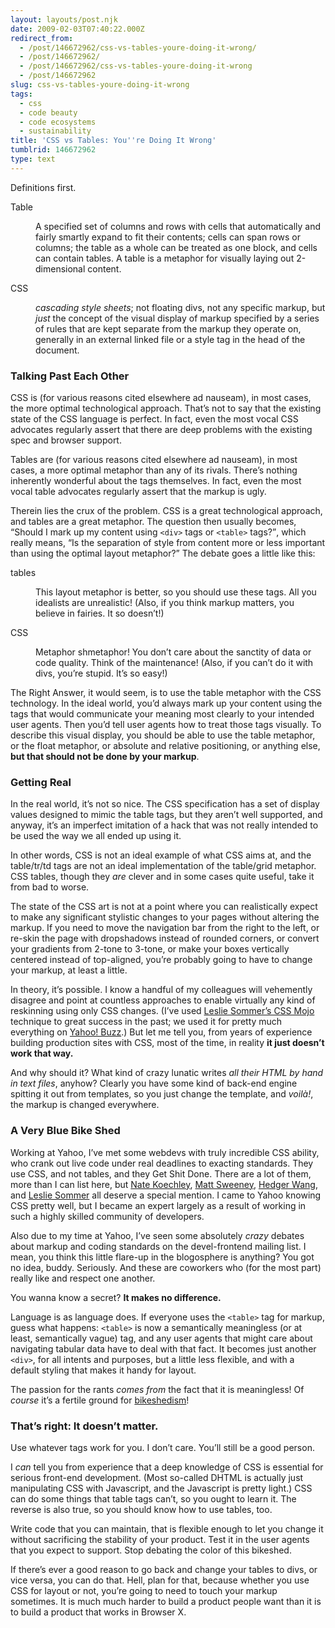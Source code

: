```yaml
---
layout: layouts/post.njk
date: 2009-02-03T07:40:22.000Z
redirect_from:
  - /post/146672962/css-vs-tables-youre-doing-it-wrong/
  - /post/146672962/
  - /post/146672962/css-vs-tables-youre-doing-it-wrong
  - /post/146672962
slug: css-vs-tables-youre-doing-it-wrong
tags:
  - css
  - code beauty
  - code ecosystems
  - sustainability
title: 'CSS vs Tables: You''re Doing It Wrong'
tumblrid: 146672962
type: text
---
```

<p>
    Definitions first.
</p>

<dl><dt>
        Table
    </dt>
    <dd>
        <p>
            A specified set of columns and rows with cells that automatically and fairly smartly expand to fit their contents; cells can span rows or columns; the table as a whole can be treated as one block, and cells can contain tables. A table is a metaphor for visually laying out 2-dimensional content.
        </p>
    </dd>
    <dt>
        CSS
    </dt>
    <dd>
        <p>
            <em>cascading style sheets</em>; not floating divs, not any specific markup, but <em>just</em> the concept of the visual display of markup specified by a series of rules that are kept separate from the markup they operate on, generally in an external linked file or a style tag in the head of the document.
        </p>
    </dd>
</dl><h3 id="talking_past_each_other">
    Talking Past Each Other
</h3>

<p>
    CSS is (for various reasons cited elsewhere ad nauseam), in most cases, the more optimal technological approach. That’s not to say that the existing state of the CSS language is perfect. In fact, even the most vocal CSS advocates regularly assert that there are deep problems with the existing spec and browser support.
</p>

<p>
    Tables are (for various reasons cited elsewhere ad nauseam), in most cases, a more optimal metaphor than any of its rivals. There’s nothing inherently wonderful about the tags themselves. In fact, even the most vocal table advocates regularly assert that the markup is ugly.
</p>

<p>
    Therein lies the crux of the problem. CSS is a great technological approach, and tables are a great metaphor. The question then usually becomes, <q>Should I mark up my content using <code>&lt;div&gt;</code> tags or <code>&lt;table&gt;</code> tags?</q>, which really means, <q>Is the separation of style from content more or less important than using the optimal layout metaphor?</q> The debate goes a little like this:
</p>

<dl><dt>
        tables
    </dt>
    <dd>
        <p>
            This layout metaphor is better, so you should use these tags. All you idealists are unrealistic! (Also, if you think markup matters, you believe in fairies. It so doesn&rsquo;t!)
        </p>
    </dd>
    <dt>
        CSS
    </dt>
    <dd>
        <p>
            Metaphor shmetaphor! You don’t care about the sanctity of data or code quality. Think of the maintenance! (Also, if you can’t do it with divs, you’re stupid. It&rsquo;s so easy!)
        </p>
    </dd>
</dl><p>
    The Right Answer, it would seem, is to use the table metaphor with the CSS technology. In the ideal world, you’d always mark up your content using the tags that would communicate your meaning most clearly to your intended user agents. Then you’d tell user agents how to treat those tags visually. To describe this visual display, you should be able to use the table metaphor, or the float metaphor, or absolute and relative positioning, or anything else, <strong>but that should not be done by your markup</strong>.
</p>

<h3 id="getting_real">
    Getting Real
</h3>

<p>
    In the real world, it’s not so nice. The CSS specification has a set of display values designed to mimic the table tags, but they aren’t well supported, and anyway, it’s an imperfect imitation of a hack that was not really intended to be used the way we all ended up using it.
</p>

<p>In other words, CSS is not an ideal example of what CSS aims at, and the table/tr/td tags are not an ideal implementation of the table/grid metaphor.  CSS tables, though they <em>are</em> clever and in some cases quite useful, take it from bad to worse.</p>

<p>
    The state of the CSS art is not at a point where you can realistically expect to make any significant stylistic changes to your pages without altering the markup. If you need to move the navigation bar from the right to the left, or re-skin the page with dropshadows instead of rounded corners, or convert your gradients from 2-tone to 3-tone, or make your boxes vertically centered instead of top-aligned, you’re probably going to have to change your markup, at least a little.
</p>

<p>
    In theory, it’s possible. I know a handful of my colleagues will vehemently disagree and point at countless approaches to enable virtually any kind of reskinning using only CSS changes. (I’ve used <a href="http://www.lesliesommer.com/wdw07/html/">Leslie Sommer’s CSS Mojo</a> technique to great success in the past; we used it for pretty much everything on <a href="http://buzz.yahoo.com">Yahoo! Buzz</a>.) But let me tell you, from years of experience building production sites with CSS, most of the time, in reality <strong>it just doesn’t work that way.</strong>
</p>

<p>
    And why should it? What kind of crazy lunatic writes <em>all their HTML by hand in text files</em>, anyhow? Clearly you have some kind of back-end engine spitting it out from templates, so you just change the template, and <em lang="fr">voilà!</em>, the markup is changed everywhere.
</p>

<h3 id="a_very_blue_bike_shed">
    A Very Blue Bike Shed
</h3>

<p>
    Working at Yahoo, I’ve met some webdevs with truly incredible CSS ability, who crank out live code under real deadlines to exacting standards. They use CSS, and not tables, and they Get Shit Done. There are a lot of them, more than I can list here, but <a href="http://nate.koechley.com/blog/">Nate Koechley</a>, <a href="http://github.com/msweeney">Matt Sweeney</a>, <a href="http://blog.hedgerwow.com/">Hedger Wang</a>, and <a href="http://www.lesliesommer.com/">Leslie Sommer</a> all deserve a special mention.  I came to Yahoo knowing CSS pretty well, but I became an expert largely as a result of working in such a highly skilled community of developers.
</p>

<p>
    Also due to my time at Yahoo, I’ve seen some absolutely <em>crazy</em> debates about markup and coding standards on the devel-frontend mailing list. I mean, you think this little flare-up in the blogosphere is anything? You got no idea, buddy. Seriously. And these are coworkers who (for the most part) really like and respect one another.
</p>

<p>
    You wanna know a secret? <strong>It makes no difference.</strong>
</p>

<p>
    Language is as language does. If everyone uses the <code>&lt;table&gt;</code> tag for markup, guess what happens: <code>&lt;table&gt;</code> is now a semantically meaningless (or at least, semantically vague) tag, and any user agents that might care about navigating tabular data have to deal with that fact. It becomes just another <code>&lt;div&gt;</code>, for all intents and purposes, but a little less flexible, and with a default styling that makes it handy for layout.
</p>

<p>
    The passion for the rants <em>comes from</em> the fact that it is meaningless! Of <em>course</em> it’s a fertile ground for <a href="http://www.bikeshed.com/">bikeshedism</a>!
</p>

<h3 id="that8217s_right_it_doesn8217t_matter">
    That’s right: It doesn’t matter.
</h3>

<p>
    Use whatever tags work for you. I don’t care. You’ll still be a good person.
</p>

<p>
    I <em>can</em> tell you from experience that a deep knowledge of CSS is essential for serious front-end development. (Most so-called DHTML is actually just manipulating CSS with Javascript, and the Javascript is pretty light.) CSS can do some things that table tags can’t, so you ought to learn it. The reverse is also true, so you should know how to use tables, too.
</p>

<p>
    Write code that you can maintain, that is flexible enough to let you change it without sacrificing the stability of your product. Test it in the user agents that you expect to support. Stop debating the color of this bikeshed.
</p>

<p>
    If there’s ever a good reason to go back and change your tables to divs, or vice versa, you can do that. Hell, plan for that, because whether you use CSS for layout or not, you’re going to need to touch your markup sometimes. It is much much harder to build a product people want than it is to build a product that works in Browser X.
</p>
